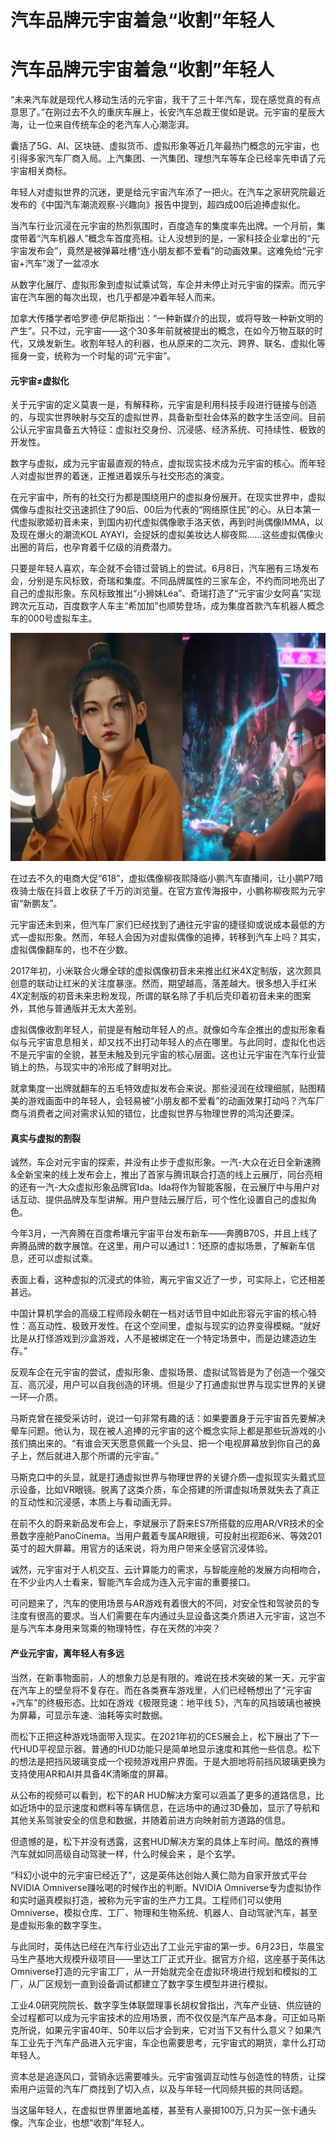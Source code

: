 # 汽车品牌元宇宙着急“收割”年轻人


# 汽车品牌元宇宙着急“收割”年轻人

“未来汽车就是现代人移动生活的元宇宙，我干了三十年汽车，现在感觉真的有点意思了。”在刚过去不久的重庆车展上，长安汽车总裁王俊如是说。元宇宙的星辰大海，让一位来自传统车企的老汽车人心潮澎湃。

囊括了5G、AI、区块链、虚拟货币、虚拟形象等近几年最热门概念的元宇宙，也引得多家汽车厂商入局。上汽集团、一汽集团、理想汽车等车企已经率先申请了元宇宙相关商标。

年轻人对虚拟世界的沉迷，更是给元宇宙汽车添了一把火。在汽车之家研究院最近发布的《中国汽车潮流观察-兴趣向》报告中提到，超四成00后追捧虚拟化。

当汽车行业沉浸在元宇宙的热烈氛围时，百度造车的集度率先出牌。一个月前，集度带着“汽车机器人”概念车首度亮相。让人没想到的是，一家科技企业拿出的“元宇宙发布会”，竟然是被弹幕吐槽“连小朋友都不爱看”的动画效果。这难免给“元宇宙+汽车”泼了一盆凉水

从数字化展厅、虚拟形象到虚拟试乘试驾，车企并未停止对元宇宙的探索。而元宇宙在汽车圈的每次出现，也几乎都是冲着年轻人而来。

加拿大传播学者哈罗德·伊尼斯指出：“一种新媒介的出现，或将导致一种新文明的产生”。只不过，元宇宙——这个30多年前就被提出的概念，在如今万物互联的时代，又焕发新生。收割年轻人的利器，也从原来的二次元、跨界、联名、虚拟化等摇身一变，统称为一个时髦的词“元宇宙”。

#### 元宇宙≠虚拟化

关于元宇宙的定义莫衷一是，有解释称，元宇宙是利用科技手段进行链接与创造的，与现实世界映射与交互的虚拟世界，具备新型社会体系的数字生活空间。目前公认元宇宙具备五大特征：虚拟社交身份、沉浸感、经济系统、可持续性、极致的开发性。

数字与虚拟，成为元宇宙最直观的特点，虚拟现实技术成为元宇宙的核心。而年轻人对虚拟世界的着迷，正推进着娱乐与社交形态的演变。

在元宇宙中，所有的社交行为都是围绕用户的虚拟身份展开。在现实世界中，虚拟偶像与虚拟社交迅速抓住了90后、00后为代表的“网络原住民”的心。从日本第一代虚拟歌姬初音未来，到国内初代虚拟偶像歌手洛天依，再到时尚偶像IMMA，以及现在爆火的潮流KOL AYAYI，会捉妖的虚拟美妆达人柳夜熙……这些虚拟偶像火出圈的背后，也孕育着千亿级的消费潜力。

只要是年轻人喜欢，车企就不会错过营销上的尝试。6月8日，汽车圈有三场发布会，分别是东风标致，奇瑞和集度。不同品牌属性的三家车企，不约而同地亮出了自己的虚拟形象。东风标致推出“小狮妹Léa”、奇瑞打造了“元宇宙少女阿喜”实现跨次元互动，百度数字人车主“希加加”也顺势登场，成为集度首款汽车机器人概念车的000号虚拟车主。

![img](abc.jpg)

在过去不久的电商大促“618”，虚拟偶像柳夜熙降临小鹏汽车直播间，让小鹏P7暗夜骑士版在抖音上收获了千万的浏览量。在官方宣传海报中，小鹏称柳夜熙为元宇宙“新鹏友”。

元宇宙还未到来，但汽车厂家们已经找到了通往元宇宙的捷径抑或说成本最低的方式—虚拟形象。然而，年轻人会因为对虚拟偶像的追捧，转移到汽车上吗？其实，虚拟偶像翻车的，也不在少数。

2017年初，小米联合火爆全球的虚拟偶像初音未来推出红米4X定制版，这次颇具创意的联动让红米的关注度暴涨。然而，期望越高，落差越大。很多想入手红米4X定制版的初音未来忠粉发现，所谓的联名除了手机后壳印着初音未来的图案外，其他与普通版并无太大差别。

虚拟偶像收割年轻人，前提是有触动年轻人的点。就像如今车企推出的虚拟形象看似与元宇宙息息相关，却又找不出打动年轻人的点在哪里。与此同时，虚拟化也远不是元宇宙的全貌，甚至未触及到元宇宙的核心层面。这也让元宇宙在汽车行业营销上的热，与现实中的冷形成了鲜明对比。

就拿集度一出牌就翻车的五毛特效虚拟发布会来说。那些浸润在纹理细腻，贴图精美的游戏画面中的年轻人，会轻易被“小朋友都不爱看”的动画效果打动吗？汽车厂商与消费者之间对需求认知的错位，比虚拟世界与物理世界的鸿沟还要深。

#### 真实与虚拟的割裂

诚然，车企对元宇宙的探索，并没有止步于虚拟形象。一汽-大众在近日全新速腾&全新宝来的线上发布会上，推出了首家与腾讯联合打造的线上云展厅，同台亮相的还有一汽-大众虚拟形象品牌官Ida。Ida将作为智能客服，在云展厅中与用户对话互动、提供品牌及车型讲解。用户登陆云展厅后，可个性化设置自己的虚拟角色。

今年3月，一汽奔腾在百度希壤元宇宙平台发布新车——奔腾B70S，并且上线了奔腾品牌的数字展馆。在这里，用户可以通过1：1还原的虚拟场景，了解新车信息，还可以虚拟试乘。

表面上看，这种虚拟的沉浸式的体验，离元宇宙又近了一步，可实际上，它还相差甚远。

中国计算机学会的高级工程师段永朝在一档对话节目中如此形容元宇宙的核心特性：高互动性、极致开发性。在这个空间里，虚拟与现实的边界变得模糊。“就好比是从打怪游戏到沙盒游戏，人不是被绑定在一个特定场景中，而是边建造边生存。”

反观车企在元宇宙的尝试，虚拟形象、虚拟场景、虚拟试驾皆是为了创造一个强交互、高沉浸，用户可以自我创造的环境。但是少了打通虚拟世界与现实世界的关键一环—介质。

马斯克曾在接受采访时，说过一句非常有趣的话：如果要置身于元宇宙首先要解决晕车问题。他认为，现在被人追捧的元宇宙的这个概念实际上都是那些玩游戏的小孩们搞出来的。“有谁会天天愿意佩戴一个头显、把一个电视屏幕放到你自己的鼻子上，然后就进入那个所谓的元宇宙。”

马斯克口中的头显，就是打通虚拟世界与物理世界的关键介质—虚拟现实头戴式显示设备，比如VR眼镜。脱离了这类介质，车企搭建的所谓虚拟场景就失去了真正的互动性和沉浸感，本质上与看动画无异。

在前不久的蔚来新品发布会上，李斌展示了蔚来ES7所搭载的应用AR/VR技术的全景数字座舱PanoCinema。当用户戴着专属AR眼镜，可投射出视距6米、等效201英寸的超大屏幕。用官方的话来说，将为用户带来全感官沉浸体验。

诚然，元宇宙对于人机交互、云计算能力的需求，与智能座舱的发展方向相吻合，在不少业内人士看来，智能汽车会成为连入元宇宙的重要接口。

可问题来了，汽车的使用场景与AR游戏有着很大的不同，对安全性和驾驶员的专注度有很高的要求。当人们需要在车内通过头显设备这类介质进入元宇宙，这岂不是与汽车本身用来驾乘的物理特性，存在天然的冲突？

#### 产业元宇宙，离年轻人有多远

当然，在新事物面前，人的想象力总是有限的。难说在技术突破的某一天，元宇宙在汽车上的壁垒将不复存在。而在各类赛车游戏里，人们已经畅想出了“元宇宙+汽车”的终极形态。比如在游戏《极限竞速：地平线 5》，汽车的风挡玻璃也被换为屏幕，可显示车速、油耗等实时数据。

而松下正把这种游戏场面带入现实。在2021年初的CES展会上，松下展出了下一代HUD平视显示器。普通的HUD功能只是简单地显示速度和其他一些信息。松下的想法是把挡风玻璃变成一个视频游戏用户界面。于是大胆地将前挡风玻璃更换为支持使用AR和AI并具备4K清晰度的屏幕。

从公布的视频可以看到，松下的AR HUD解决方案可以涵盖了更多的道路信息，比如近场中的显示速度和燃料等车辆信息，在远场中的通过3D叠加，显示了导航和其他关系驾驶安全的信息和数据，并随着前进方向映射前方道路的信息。

但遗憾的是，松下并没有透露，这套HUD解决方案的具体上车时间。酷炫的赛博汽车就如同高级自动驾驶一样，什么时候会来 ，是个玄学。

“科幻小说中的元宇宙已经近了”，这是英伟达创始人黄仁勋为自家开放式平台NVIDIA Omniverse赚吆喝的时候作出的判断。NVIDIA Omniverse专为虚拟协作和实时逼真模拟打造，被称为元宇宙的生产力工具。工程师们可以使用Omniverse，模拟仓库、工厂、物理和生物系统、机器人、自动驾驶汽车，甚至是虚拟形象的数字孪生。

与此同时，英伟达已经在汽车行业迈出了工业元宇宙的第一步。6月23日，华晨宝马生产基地大规模升级项目——里达工厂正式开业。据官方介绍，这座基于英伟达Omniverse打造的元宇宙工厂，从一开始就完全在虚拟环境进行规划和模拟的工厂，从厂区规划一直到设备调试都建立了数字孪生模型并进行模拟。

工业4.0研究院院长、数字孪生体联盟理事长胡权曾指出，汽车产业链、供应链的全过程都可以成为元宇宙技术的应用场景，而不仅仅是汽车产品本身。可正如马斯克所说，如果元宇宙40年、50年以后才会到来，它对当下又有什么意义？如果汽车工业先于汽车产品进入元宇宙，车企也需要思考，元宇宙式的期货，拿什么打动年轻人。

资本总是追逐风口，营销永远需要噱头。元宇宙强调互动性与创造性的特质，让探索用户运营的汽车厂商找到了切入点，以及与年轻一代同频共振的共同话题。

当这届年轻人，在虚拟世界里置地盖楼，甚至有人豪掷100万,只为买一张卡通头像。汽车企业，也想“收割”年轻人。
